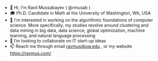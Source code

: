 - 👋 Hi, I’m Ravil Mussabayev ( @rmusab )
- 🎓 Ph.D. Candidate in Math at the University of Washington, WA, USA
- 👀 I'm interested in working on the algorithmic foundations of computer science. More specifically, my studies revolve around clustering and data mining in big data, data science, global optimization, machine learning, and natural language processing
- 💞️ I’m looking to collaborate on IT start-up ideas
- 📫 Reach me through email ravmus@uw.edu , or my website https://ravmus.com/ 

<!---
rmusab/rmusab is a ✨ special ✨ repository because its `README.md` (this file) appears on your GitHub profile.
You can click the Preview link to take a look at your changes.
--->
